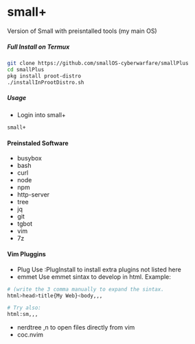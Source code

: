 # small+

Version of Small with preisntalled tools (my main OS)

##### Full Install on Termux

```bash
git clone https://github.com/smallOS-cyberwarfare/smallPlus
cd smallPlus
pkg install proot-distro
./installInProotDistro.sh
```

##### Usage

- Login into small+
```bash
small+
```

#### Preinstaled Software
- busybox
- bash
- curl 
- node
- npm
- http-server
- tree
- jq
- git
- tgbot
- vim
- 7z



#### Vim Pluggins
- Plug
Use :PlugInstall <name of plugin> to install extra plugins not listed here
- emmet
Use emmet sintax to develop in html. Example:
```bash
# (write the 3 comma manually to expand the sintax.
html>head>title{My Web}<body,,, 

# Try also:
html:sm,,,
```
- nerdtree
,n to open files directly from vim 
- coc.nvim
